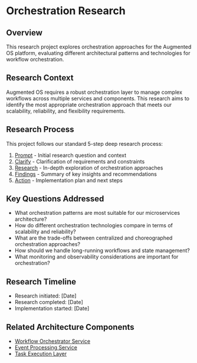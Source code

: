 # Orchestration Research

## Overview

This research project explores orchestration approaches for the Augmented OS platform, evaluating different architectural patterns and technologies for workflow orchestration.

## Research Context

Augmented OS requires a robust orchestration layer to manage complex workflows across multiple services and components. This research aims to identify the most appropriate orchestration approach that meets our scalability, reliability, and flexibility requirements.

## Research Process

This project follows our standard 5-step deep research process:

1. [Prompt](./1-prompt.md) - Initial research question and context
2. [Clarify](./2-clarify.md) - Clarification of requirements and constraints
3. [Research](./3-research.md) - In-depth exploration of orchestration approaches
4. [Findings](./4-findings.md) - Summary of key insights and recommendations
5. [Action](./5-action.md) - Implementation plan and next steps

## Key Questions Addressed

- What orchestration patterns are most suitable for our microservices architecture?
- How do different orchestration technologies compare in terms of scalability and reliability?
- What are the trade-offs between centralized and choreographed orchestration approaches?
- How should we handle long-running workflows and state management?
- What monitoring and observability considerations are important for orchestration?

## Research Timeline

- Research initiated: [Date]
- Research completed: [Date]
- Implementation started: [Date]

## Related Architecture Components

- [Workflow Orchestrator Service](../../../architecture/components/workflow_orchestrator_service.md)
- [Event Processing Service](../../../architecture/components/event_processing_service.md)
- [Task Execution Layer](../../../architecture/components/task_execution_layer.md) 